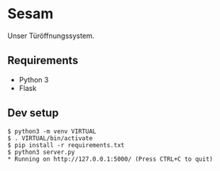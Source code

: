 # Sesam

Unser Türöffnungssystem.

## Requirements

- Python 3
- Flask

## Dev setup

    $ python3 -m venv VIRTUAL
    $ . VIRTUAL/bin/activate
    $ pip install -r requirements.txt
    $ python3 server.py
    * Running on http://127.0.0.1:5000/ (Press CTRL+C to quit)
